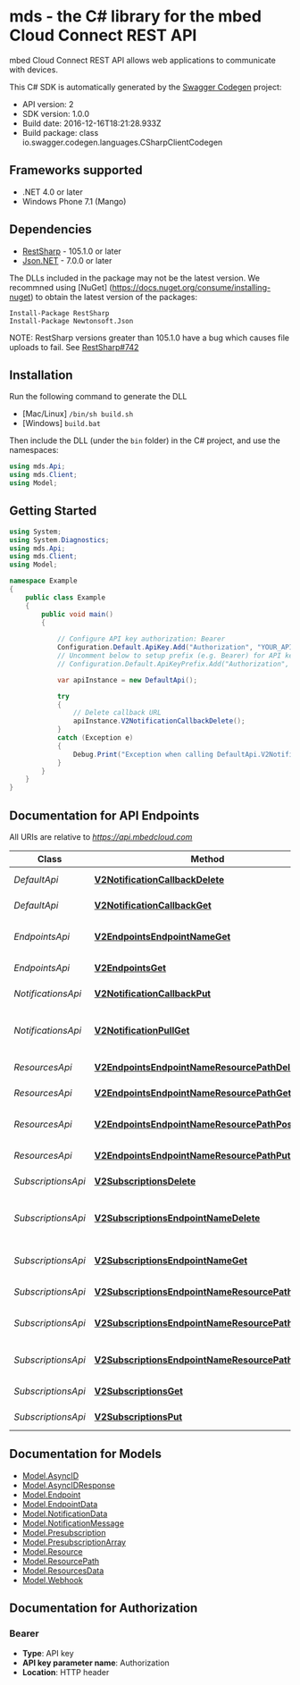 # mds - the C# library for the mbed Cloud Connect REST API

mbed Cloud Connect REST API allows web applications to communicate with devices.

This C# SDK is automatically generated by the [Swagger Codegen](https://github.com/swagger-api/swagger-codegen) project:

- API version: 2
- SDK version: 1.0.0
- Build date: 2016-12-16T18:21:28.933Z
- Build package: class io.swagger.codegen.languages.CSharpClientCodegen

## Frameworks supported
- .NET 4.0 or later
- Windows Phone 7.1 (Mango)

## Dependencies
- [RestSharp](https://www.nuget.org/packages/RestSharp) - 105.1.0 or later
- [Json.NET](https://www.nuget.org/packages/Newtonsoft.Json/) - 7.0.0 or later

The DLLs included in the package may not be the latest version. We recommned using [NuGet] (https://docs.nuget.org/consume/installing-nuget) to obtain the latest version of the packages:
```
Install-Package RestSharp
Install-Package Newtonsoft.Json
```

NOTE: RestSharp versions greater than 105.1.0 have a bug which causes file uploads to fail. See [RestSharp#742](https://github.com/restsharp/RestSharp/issues/742)

## Installation
Run the following command to generate the DLL
- [Mac/Linux] `/bin/sh build.sh`
- [Windows] `build.bat`

Then include the DLL (under the `bin` folder) in the C# project, and use the namespaces:
```csharp
using mds.Api;
using mds.Client;
using Model;
```

## Getting Started

```csharp
using System;
using System.Diagnostics;
using mds.Api;
using mds.Client;
using Model;

namespace Example
{
    public class Example
    {
        public void main()
        {
            
            // Configure API key authorization: Bearer
            Configuration.Default.ApiKey.Add("Authorization", "YOUR_API_KEY");
            // Uncomment below to setup prefix (e.g. Bearer) for API key, if needed
            // Configuration.Default.ApiKeyPrefix.Add("Authorization", "Bearer");

            var apiInstance = new DefaultApi();

            try
            {
                // Delete callback URL
                apiInstance.V2NotificationCallbackDelete();
            }
            catch (Exception e)
            {
                Debug.Print("Exception when calling DefaultApi.V2NotificationCallbackDelete: " + e.Message );
            }
        }
    }
}
```

<a name="documentation-for-api-endpoints"></a>
## Documentation for API Endpoints

All URIs are relative to *https://api.mbedcloud.com*

Class | Method | HTTP request | Description
------------ | ------------- | ------------- | -------------
*DefaultApi* | [**V2NotificationCallbackDelete**](docs/DefaultApi.md#v2notificationcallbackdelete) | **DELETE** /v2/notification/callback | Delete callback URL
*DefaultApi* | [**V2NotificationCallbackGet**](docs/DefaultApi.md#v2notificationcallbackget) | **GET** /v2/notification/callback | Check callback URL
*EndpointsApi* | [**V2EndpointsEndpointNameGet**](docs/EndpointsApi.md#v2endpointsendpointnameget) | **GET** /v2/endpoints/{endpointName} | List the resources on an endpoint
*EndpointsApi* | [**V2EndpointsGet**](docs/EndpointsApi.md#v2endpointsget) | **GET** /v2/endpoints | List all endpoints
*NotificationsApi* | [**V2NotificationCallbackPut**](docs/NotificationsApi.md#v2notificationcallbackput) | **PUT** /v2/notification/callback | Register a callback URL
*NotificationsApi* | [**V2NotificationPullGet**](docs/NotificationsApi.md#v2notificationpullget) | **GET** /v2/notification/pull | Get notifications using Long Poll
*ResourcesApi* | [**V2EndpointsEndpointNameResourcePathDelete**](docs/ResourcesApi.md#v2endpointsendpointnameresourcepathdelete) | **DELETE** /v2/endpoints/{endpointName}/{resourcePath} | Delete a resource
*ResourcesApi* | [**V2EndpointsEndpointNameResourcePathGet**](docs/ResourcesApi.md#v2endpointsendpointnameresourcepathget) | **GET** /v2/endpoints/{endpointName}/{resourcePath} | Read from a resource
*ResourcesApi* | [**V2EndpointsEndpointNameResourcePathPost**](docs/ResourcesApi.md#v2endpointsendpointnameresourcepathpost) | **POST** /v2/endpoints/{endpointName}/{resourcePath} | Execute a function on a resource
*ResourcesApi* | [**V2EndpointsEndpointNameResourcePathPut**](docs/ResourcesApi.md#v2endpointsendpointnameresourcepathput) | **PUT** /v2/endpoints/{endpointName}/{resourcePath} | Write to a resource
*SubscriptionsApi* | [**V2SubscriptionsDelete**](docs/SubscriptionsApi.md#v2subscriptionsdelete) | **DELETE** /v2/subscriptions | Remove all subscriptions
*SubscriptionsApi* | [**V2SubscriptionsEndpointNameDelete**](docs/SubscriptionsApi.md#v2subscriptionsendpointnamedelete) | **DELETE** /v2/subscriptions/{endpointName} | Delete subscriptions from an endpoint
*SubscriptionsApi* | [**V2SubscriptionsEndpointNameGet**](docs/SubscriptionsApi.md#v2subscriptionsendpointnameget) | **GET** /v2/subscriptions/{endpointName} | Read endpoints subscriptions
*SubscriptionsApi* | [**V2SubscriptionsEndpointNameResourcePathDelete**](docs/SubscriptionsApi.md#v2subscriptionsendpointnameresourcepathdelete) | **DELETE** /v2/subscriptions/{endpointName}/{resourcePath} | Remove a subscription
*SubscriptionsApi* | [**V2SubscriptionsEndpointNameResourcePathGet**](docs/SubscriptionsApi.md#v2subscriptionsendpointnameresourcepathget) | **GET** /v2/subscriptions/{endpointName}/{resourcePath} | Read subscription status
*SubscriptionsApi* | [**V2SubscriptionsEndpointNameResourcePathPut**](docs/SubscriptionsApi.md#v2subscriptionsendpointnameresourcepathput) | **PUT** /v2/subscriptions/{endpointName}/{resourcePath} | Subscribe to a resource path
*SubscriptionsApi* | [**V2SubscriptionsGet**](docs/SubscriptionsApi.md#v2subscriptionsget) | **GET** /v2/subscriptions | Get pre-subscriptions
*SubscriptionsApi* | [**V2SubscriptionsPut**](docs/SubscriptionsApi.md#v2subscriptionsput) | **PUT** /v2/subscriptions | Set pre-subscriptions


<a name="documentation-for-models"></a>
## Documentation for Models

 - [Model.AsyncID](docs/AsyncID.md)
 - [Model.AsyncIDResponse](docs/AsyncIDResponse.md)
 - [Model.Endpoint](docs/Endpoint.md)
 - [Model.EndpointData](docs/EndpointData.md)
 - [Model.NotificationData](docs/NotificationData.md)
 - [Model.NotificationMessage](docs/NotificationMessage.md)
 - [Model.Presubscription](docs/Presubscription.md)
 - [Model.PresubscriptionArray](docs/PresubscriptionArray.md)
 - [Model.Resource](docs/Resource.md)
 - [Model.ResourcePath](docs/ResourcePath.md)
 - [Model.ResourcesData](docs/ResourcesData.md)
 - [Model.Webhook](docs/Webhook.md)


## Documentation for Authorization

### Bearer

- **Type**: API key
- **API key parameter name**: Authorization
- **Location**: HTTP header

